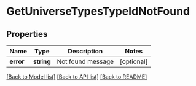 # GetUniverseTypesTypeIdNotFound

## Properties
Name | Type | Description | Notes
------------ | ------------- | ------------- | -------------
**error** | **string** | Not found message | [optional] 

[[Back to Model list]](../../README.md#documentation-for-models) [[Back to API list]](../../README.md#documentation-for-api-endpoints) [[Back to README]](../../README.md)

